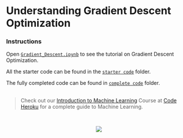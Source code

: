# Understanding Gradient Descent Optimization

### Instructions

Open [`Gradient_Descent.ipynb`](https://github.com/codeheroku/Introduction-to-Machine-Learning/blob/master/gradient%20descent/Gradient_Descent.ipynb) to see the tutorial on Gradient Descent Optimization.

All the starter code can be found in the [`starter code`](https://github.com/codeheroku/Introduction-to-Machine-Learning/tree/master/gradient%20descent/starter%20code) folder.

The fully completed code can be found in [`complete code`](https://github.com/codeheroku/Introduction-to-Machine-Learning/tree/master/gradient%20descent/complete%20code) folder.
<br><br>

> Check out our [Introduction to Machine Learning](http://www.codeheroku.com/course?course_id=1) Course at [Code Heroku](http://www.codeheroku.com/) for a complete guide to Machine Learning.
<br>
<p align="center"><a href="http://www.codeheroku.com/">
 <img src="http://www.codeheroku.com/static/images/logo5.png"></a>
</p>
